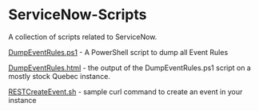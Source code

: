# ServiceNow-Scripts
A collection of scripts related to ServiceNow.

[DumpEventRules.ps1](./DumpEventRules.ps1) - A PowerShell script to dump all Event Rules

[DumpEventRules.html](./DumpEventRules.html) - the output of the DumpEventRules.ps1 script on a mostly stock Quebec instance.

[RESTCreateEvent.sh](./RESTCreateEvent.sh) - sample curl command to create an event in your instance
